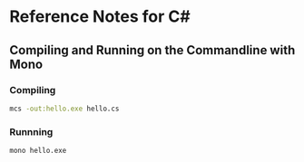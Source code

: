 # Reference Notes for C#

## Compiling and Running on the Commandline with Mono
### Compiling 
```bash
mcs -out:hello.exe hello.cs
```
### Runnning
```bash
mono hello.exe
```
